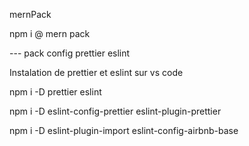 mernPack

npm i @ mern pack 




--- pack config prettier eslint 

Instalation de prettier et eslint sur vs code 

npm i -D prettier eslint 

npm i -D eslint-config-prettier eslint-plugin-prettier

npm i -D eslint-plugin-import eslint-config-airbnb-base